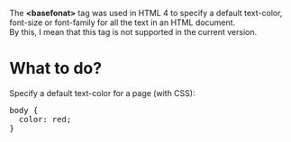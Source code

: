 The <b>&lt;basefonat&gt;</b> tag was used in HTML 4 to specify a default text-color, font-size or font-family for all the text in an HTML document.
<br>
By this, I mean that this tag is not supported in the current version.
<h1>What to do?</h1>
Specify a default text-color for a page (with CSS):
<pre>
body {
  color: red;
}
</pre>
